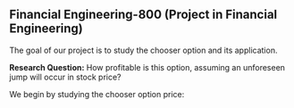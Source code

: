 ## Financial Engineering-800 (Project in Financial Engineering)

The goal of our project is to study the chooser option and its application.

**Research Question:**  How profitable is this option, assuming an unforeseen jump will occur in stock price?

We begin by studying the chooser option price:


